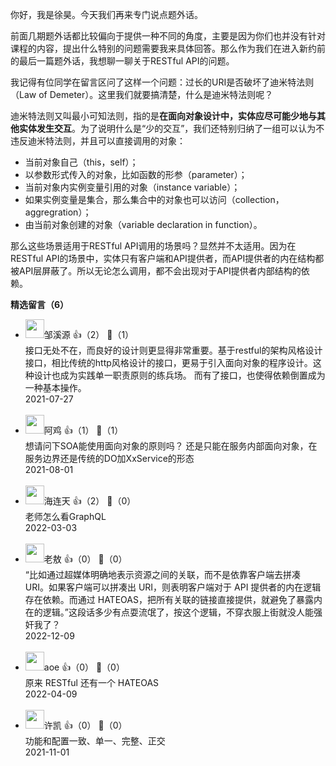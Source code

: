 你好，我是徐昊。今天我们再来专门说点题外话。

前面几期题外话都比较偏向于提供一种不同的角度，主要是因为你们也并没有针对课程的内容，提出什么特别的问题需要我来具体回答。那么作为我们在进入新约前的最后一篇题外话，我想聊一聊关于RESTful API的问题。

我记得有位同学在留言区问了这样一个问题：过长的URI是否破坏了迪米特法则（Law of Demeter）。这里我们就要搞清楚，什么是迪米特法则呢？

迪米特法则又叫最小可知法则，指的是**在面向对象设计中，实体应尽可能少地与其他实体发生交互**。为了说明什么是“少的交互”，我们还特别归纳了一组可以认为不违反迪米特法则，并且可以直接调用的对象：

- 当前对象自己（this，self）；
- 以参数形式传入的对象，比如函数的形参（parameter）；
- 当前对象内实例变量引用的对象（instance variable）；
- 如果实例变量是集合，那么集合中的对象也可以访问（collection，aggregration）；
- 由当前对象创建的对象（variable declaration in function）。

那么这些场景适用于RESTful API调用的场景吗？显然并不太适用。因为在RESTful API的场景中，实体只有客户端和API提供者，而API提供者的内在结构都被API层屏蔽了。所以无论怎么调用，都不会出现对于API提供者内部结构的依赖。
<div><strong>精选留言（6）</strong></div><ul>
<li><img src="https://static001.geekbang.org/account/avatar/00/13/ce/04/c324a7de.jpg" width="30px"><span>邹溪源</span> 👍（2） 💬（1）<div>接口无处不在，而良好的设计则更显得非常重要。基于restful的架构风格设计接口，相比传统的http风格设计的接口，更易于引入面向对象的程序设计。这种设计也成为实践单一职责原则的练兵场。
而有了接口，也使得依赖倒置成为一种基本操作。</div>2021-07-27</li><br/><li><img src="https://static001.geekbang.org/account/avatar/00/18/3f/fe/35d1afbd.jpg" width="30px"><span>阿鸡</span> 👍（1） 💬（1）<div>想请问下SOA能使用面向对象的原则吗？ 还是只能在服务内部面向对象，在服务边界还是传统的DO加XxService的形态</div>2021-08-01</li><br/><li><img src="https://static001.geekbang.org/account/avatar/00/10/5e/32/1ccb2b7c.jpg" width="30px"><span>海连天</span> 👍（2） 💬（0）<div>老师怎么看GraphQL</div>2022-03-03</li><br/><li><img src="https://static001.geekbang.org/account/avatar/00/0f/9b/28/fec0aaf4.jpg" width="30px"><span>老敖</span> 👍（0） 💬（0）<div>“比如通过超媒体明确地表示资源之间的关联，而不是依靠客户端去拼凑 URI。如果客户端可以拼凑出 URI，则表明客户端对于 API 提供者的内在逻辑存在依赖。而通过 HATEOAS，把所有关联的链接直接提供，就避免了暴露内在的逻辑。”这段话多少有点耍流氓了，按这个逻辑，不穿衣服上街就没人能强奸我了？</div>2022-12-09</li><br/><li><img src="https://static001.geekbang.org/account/avatar/00/11/1d/de/62bfa83f.jpg" width="30px"><span>aoe</span> 👍（0） 💬（0）<div>原来 RESTful 还有一个 HATEOAS
</div>2022-04-09</li><br/><li><img src="https://static001.geekbang.org/account/avatar/00/18/7c/25/70134099.jpg" width="30px"><span>许凯</span> 👍（0） 💬（0）<div>功能和配置一致、单一、完整、正交</div>2021-11-01</li><br/>
</ul>